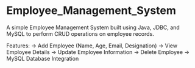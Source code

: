 # Employee_Management_System

A simple Employee Management System built using Java, JDBC, and MySQL to perform CRUD operations on employee records.

 Features:
-> Add Employee (Name, Age, Email, Designation)
-> View Employee Details
-> Update Employee Information
-> Delete Employee
-> MySQL Database Integration
